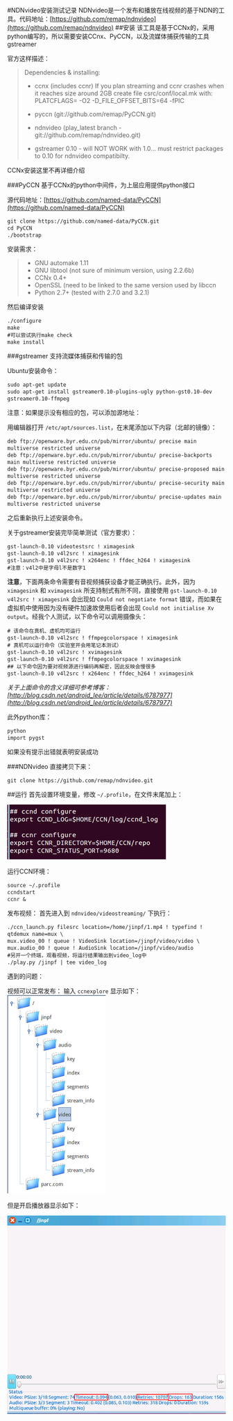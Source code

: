 #NDNvideo安装测试记录
NDNvideo是一个发布和播放在线视频的基于NDN的工具。代码地址：[https://github.com/remap/ndnvideo](https://github.com/remap/ndnvideo)
##安装
该工具是基于CCNx的，采用python编写的，所以需要安装CCnx、PyCCN，以及流媒体捕获传输的工具gstreamer

官方这样描述：
> Dependencies & installing:
> 
> - ccnx (includes ccnr)
>   If you plan streaming and ccnr crashes when it reaches size around 2GB
>   create file csrc/conf/local.mk with:
>   PLATCFLAGS= -O2 -D_FILE_OFFSET_BITS=64 -fPIC
> 
> - pyccn (git://github.com/remap/PyCCN.git)
> - ndnvideo (play_latest branch - git://github.com/remap/ndnvideo.git)
> 
> - gstreamer 0.10 - will NOT WORK with 1.0... must restrict packages to 0.10 for ndnvideo compatibilty. 

CCNx安装这里不再详细介绍

###PyCCN
基于CCNx的python中间件，为上层应用提供python接口

源代码地址：[https://github.com/named-data/PyCCN](https://github.com/named-data/PyCCN)

<!--lang:shell-->
	git clone https://github.com/named-data/PyCCN.git
	cd PyCCN
	./bootstrap

安装需求：

> - GNU automake 1.11
> - GNU libtool (not sure of minimum version, using 2.2.6b)
> - CCNx 0.4+
> - OpenSSL (need to be linked to the same version used by libccn
> - Python 2.7+ (tested with 2.7.0 and 3.2.1)

然后编译安装
<!--lang:shell-->
	./configure
	make
	#可以尝试执行make check
	make install

###gstreamer
支持流媒体捕获和传输的包

Ubuntu安装命令：
<!--lang:shell-->
	sudo apt-get update
	sudo apt-get install gstreamer0.10-plugins-ugly python-gst0.10-dev gstreamer0.10-ffmpeg

注意：如果提示没有相应的包，可以添加源地址：

用编辑器打开 `/etc/apt/sources.list`，在末尾添加以下内容（北邮的镜像）：

	deb ftp://openware.byr.edu.cn/pub/mirror/ubuntu/ precise main multiverse restricted universe
	deb ftp://openware.byr.edu.cn/pub/mirror/ubuntu/ precise-backports main multiverse restricted universe
	deb ftp://openware.byr.edu.cn/pub/mirror/ubuntu/ precise-proposed main multiverse restricted universe
	deb ftp://openware.byr.edu.cn/pub/mirror/ubuntu/ precise-security main multiverse restricted universe
	deb ftp://openware.byr.edu.cn/pub/mirror/ubuntu/ precise-updates main multiverse restricted universe

之后重新执行上述安装命令。

关于gstreamer安装完毕简单测试（官方要求）：
<!--lang:shell-->
	gst-launch-0.10 videotestsrc ! ximagesink
	gst-launch-0.10 v4l2src ! ximagesink
	gst-launch-0.10 v4l2src ! x264enc ! ffdec_h264 ! ximagesink
	#注意：v4l2中是字母l不是数字1
**注意**，下面两条命令需要有音视频捕获设备才能正确执行。此外，因为 `ximagesink` 和 `xvimagesink` 所支持制式有所不同，直接使用 `gst-launch-0.10 v4l2src ! ximagesink` 会出现如 `Could not negotiate format` 错误，而如果在虚拟机中使用因为没有硬件加速故使用后者会出现 `Could not initialise Xv output`。经我个人测试，以下命令可以调用摄像头：

<!--lang:shell-->
	# 该命令在真机、虚机均可运行
	gst-launch-0.10 v4l2src ! ffmpegcolorspace ! ximagesink
	# 真机可以运行命令（实验室开会用笔记本测试）
	gst-launch-0.10 v4l2src ! xvimagesink
	gst-launch-0.10 v4l2src ! ffmpegcolorspace ! xvimagesink
	## 以下命令因为要对视频源进行编码再解密，因此反映会慢很多
	gst-launch-0.10 v4l2src ! x264enc ! ffdec_h264 ! xvimagesink 

*关于上面命令的含义详细可参考博客：[http://blog.csdn.net/android_lee/article/details/6787977](http://blog.csdn.net/android_lee/article/details/6787977)*

此外python库：
<!--lang:shell-->
	python
	import pygst
如果没有提示出错就表明安装成功

###NDNvideo
直接拷贝下来：
<!--lang:shell-->
	git clone https://github.com/remap/ndnvideo.git

##运行
首先设置环境变量，修改 `~/.profile`，在文件末尾加上：

![](./pic/CCNx_usage1.png)

运行CCN环境：
<!--lang:shell-->
	source ~/.profile
	ccndstart
	ccnr &

发布视频：
首先进入到 `ndnvideo/videostreaming/` 下执行：
<!--lang:shell-->
	./ccn_launch.py filesrc location=/home/jinpf/1.mp4 ! typefind ! qtdemux name=mux \
	mux.video_00 ! queue ! VideoSink location=/jinpf/video/video \
	mux.audio_00 ! queue ! AudioSink location=/jinpf/video/audio
	#另开一个终端，观看视频，将运行结果输出到video_log中
	./play.py /jinpf | tee video_log

遇到的问题：

视频可以正常发布：
输入 `ccnexplore` 显示如下：
![](./pic/problem1.png)

但是开启播放器显示如下：

![](./pic/problem2.png)